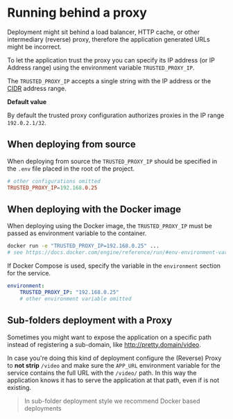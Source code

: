 # Running behind a proxy

Deployment might sit behind a load balancer, HTTP cache, or other intermediary (reverse) proxy, therefore the application generated URLs might be incorrect.

To let the application trust the proxy you can specify its IP address (or IP Address range) using the environment variable `TRUSTED_PROXY_IP`.

The `TRUSTED_PROXY_IP` accepts a single string with the IP address or the [CIDR](https://github.com/fideloper/TrustedProxy#do-you-even-cidr-brah) address range.

**Default value**

By default the trusted proxy configuration authorizes proxies in the IP range `192.0.2.1/32`.


## When deploying from source

When deploying from source the `TRUSTED_PROXY_IP` should be specified in the `.env` file placed in the root of the project.

```conf
# other configurations omitted
TRUSTED_PROXY_IP=192.168.0.25
```

## When deploying with the Docker image

When deploying using the Docker image, the `TRUSTED_PROXY_IP` must be passed as environment variable to the container.

```bash
docker run -e "TRUSTED_PROXY_IP=192.168.0.25" ...
# see https://docs.docker.com/engine/reference/run/#env-environment-variables
```

If Docker Compose is used, specify the variable in the `environment` section for the service.

```yaml
environment:
    TRUSTED_PROXY_IP: "192.168.0.25"
    # other environment variable omitted
```

## Sub-folders deployment with a Proxy

Sometimes you might want to expose the application on a specific path instead of registering a sub-domain, like http://pretty.domain/video.

In case you're doing this kind of deployment configure the (Reverse) Proxy to **not strip** `/video` and make sure the `APP_URL` environment variable for the service contains the full URL with the `/video/` path. In this way the application knows it has to serve the application at that path, even if is not existing.

> In sub-folder deployment style we recommend Docker based deployments
